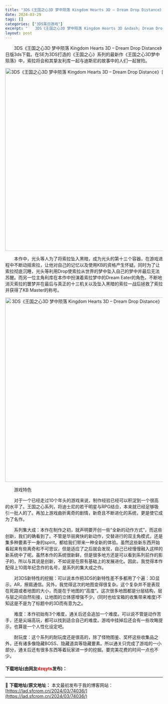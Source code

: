 ```yaml
---
title: "3DS《王国之心3D 梦中陨落 Kingdom Hearts 3D – Dream Drop Distance》日版3ds下载"
date: 2024-03-29
tags: []
categories: ["3DS英日游戏"]
excerpt: "　　3DS《王国之心3D 梦中陨落 Kingdom Hearts 3D &ndash; Dream Drop Distance》日版3ds下载。在SE为3DS打造的《王国之心》系列的最新作《王国之心3D梦中殒落》中，索拉将会和其挚友利库一起与迪斯尼的故事中的人们一起冒险。 　　本作中，光头等人为了将&hellip;"
layout: post
---
```


 <p>　　3DS《王国之心3D 梦中陨落 Kingdom Hearts 3D &ndash; Dream Drop Distance》日版3ds下载。在SE为3DS打造的《王国之心》系列的最新作《王国之心3D梦中殒落》中，索拉将会和其挚友利库一起与迪斯尼的故事中的人们一起冒险。</p> <p align="center"><img align="" border="0" src="https://lad.sfcrom.cn/wp-content/uploads/2024/03/20240329_6606240e88431.png" width="583" alt="3DS《王国之心3D 梦中陨落 Kingdom Hearts 3D – Dream Drop Distance》日版3ds下载" /></p> <p>　　本作中，光头等人为了将索拉坠入黑暗，成为光头的第十三个容器，在游戏进程中不断动摇索拉，让他对自己的记忆以及使用KB的资格产生怀疑。同时为了让索拉彻底沉睡，光头等利用Drop使索拉从世界的梦中坠入自己的梦中并最后无法苏醒。而另一位主角利库在本作中扮演着索拉梦中的Dream Eater的角色，不断地消灭索拉的噩梦并在最后与真正的十三机关以及坠入黑暗的索拉一战后拯救了索拉并获得了KB Master的称号。</p> <p align="center"><img align="" border="0" src="https://lad.sfcrom.cn/wp-content/uploads/2024/03/20240329_6606240fbfa8b.png" width="588" alt="3DS《王国之心3D 梦中陨落 Kingdom Hearts 3D – Dream Drop Distance》日版3ds下载" /></p> <p>　　游戏特色</p> <p>　　对于一个已经走过10个年头的游戏来说，制作经验已经可以积淀到一个很高的水平了。王国之心系列，将迪士尼的若干明星与RPG结合，本来就已经足够吸引一批人的了。再加上游戏曲折离奇的剧情，新奇且不断进化的系统，更是使它成为了名作。</p> <p>　　系列集大成：本作在制作之初，就声明要开创一些&ldquo;全新的动作方式&rdquo;，而这些创新，我们的确看到了。不管是华丽爽快的新动作，交替进行的双主角模式，还是集多种要素于一身的spirit，都给我们带来一种全新的体验。虽然这些新东西开始看起来有些离奇和不可思议，但是适应了之后就会发现，自己已经慢慢融入这样的新系统中了呢。虽然本作的系统很新鲜，但是很多地方还是可以看到系列前作的影子的，所以与其说是创新，不如说是在原有基础上的发展进化。因此，我觉得本作配得上10周年纪念作的名号，是系列的集大成之作。</p> <p>　　对3DS新特性的挖掘：可以说本作把3DS的新特性差不多都用了个遍：3D显示，AR，擦肩通信。另外，我觉得这次的地图变得很复杂。这个复杂并不是表现在死路或者地图的大小，而是在于地图的&ldquo;高度&rdquo;。这次很多地图都是分层结构，层与层之间自然衔接，让地图的立体感增强不少。(同时也给宝箱的收集带来难度)不知这是不是为了标题中的3D而有意为之。</p> <p>　　难度：本作初始有3个难度，通关后还会追加一个难度。可以说不管是动作苦手，还是尖端高玩，都可以找到适合自己的难度。游戏中挂掉后还会有一些攻略提示，也算是一个人性化设定吧。</p> <p>　　耐玩度：这个系列的耐玩度还是很高的，除了怪物图鉴、奖杯这些收集品之外，还有诸多像隐藏BOSS、隐藏道具等隐藏要素。所以通关只完成了游戏的一小部分，通关后还有很多东西等着玩家进一步的挖掘。要完美花费的时间一点也不少。</p> <p><h4>下载地址(由网友<font color="red">dzqyts</font>发布)：</h4></p> 

---
📖 **下载地址/原文地址：** 本文最初发布于我的博客网站：[https://lad.sfcrom.cn/2024/03/74036/](https://lad.sfcrom.cn/2024/03/74036/)
